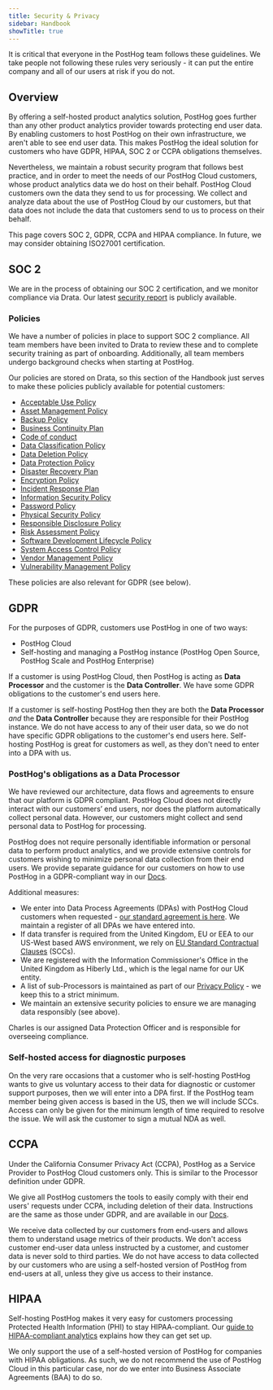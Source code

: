 ```yaml
---
title: Security & Privacy
sidebar: Handbook
showTitle: true
---
```


It is critical that everyone in the PostHog team follows these guidelines. We take people not following these rules very seriously - it can put the entire company and all of our users at risk if you do not.

## Overview

By offering a self-hosted product analytics solution, PostHog goes further than any other product analytics provider towards protecting end user data. By enabling customers to host PostHog on their own infrastructure, we aren't able to see end user data. This makes PostHog the ideal solution for customers who have GDPR, HIPAA, SOC 2 or CCPA obligations themselves. 

Nevertheless, we maintain a robust security program that follows best practice, and in order to meet the needs of our PostHog Cloud customers, whose product analytics data we do host on their behalf. PostHog Cloud customers own the data they send to us for processing. We collect and analyze data about the use of PostHog Cloud by our customers, but that data does not include the data that customers send to us to process on their behalf.

This page covers SOC 2, GDPR, CCPA and HIPAA compliance. In future, we may consider obtaining ISO27001 certification. 

## SOC 2

We are in the process of obtaining our SOC 2 certification, and we monitor compliance via Drata. Our latest [security report](https://app.drata.com/security-report/805315dd-8452-461b-850d-fb1957ecb803/f665f462-0677-46cd-b183-36ebdeec8a30) is publicly available. 

### Policies

We have a number of policies in place to support SOC 2 compliance. All team members have been invited to Drata to review these and to complete security training as part of onboarding. Additionally, all team members undergo background checks when starting at PostHog. 

Our policies are stored on Drata, so this section of the Handbook just serves to make these policies publicly available for potential customers:

- [Acceptable Use Policy](https://drive.google.com/file/d/1rZknmogF7B3KVxWqOAl278bUckWDv92v/view?usp=sharing)
- [Asset Management Policy](https://drive.google.com/file/d/14Z3Isvffwg7Y8X_ZHMvp_7gdvDujAwRe/view?usp=sharing)
- [Backup Policy](https://drive.google.com/file/d/19fKnj20U48rmkDPpes2wA_hK7hYH45aP/view?usp=sharing)
- [Business Continuity Plan](https://drive.google.com/file/d/1sJWpNr9U2aONrKOJyrbgKqxDi-h8Z3hx/view?usp=sharing)
- [Code of conduct](https://drive.google.com/file/d/1qVtkxDBmKCMFUX3cgichKEsW0IylliQG/view?usp=sharing)
- [Data Classification Policy](https://drive.google.com/file/d/1VFoba8mrDiTHo0A0po1hLWWZ5gsfTSM6/view?usp=sharing)
- [Data Deletion Policy](https://drive.google.com/file/d/1FBNFBC0lZHi6VE1z-PYjlYHzERIkKBmX/view?usp=sharing)
- [Data Protection Policy](https://drive.google.com/file/d/1C-P0QxxaayEHgOdoUEiSvwY_VwriaFHo/view?usp=sharing)
- [Disaster Recovery Plan](https://drive.google.com/file/d/1VGOGvRE22NDsN0SV32ZtG27gNLJWVqbN/view?usp=sharing)
- [Encryption Policy](https://drive.google.com/file/d/1mX9s8gRRpOs7UpdZ48KGyCErL8a3DfZD/view?usp=sharing)
- [Incident Response Plan](https://drive.google.com/file/d/1Dnj_gELBJTMlqTagGs3Mv8JWMbaLXM54/view?usp=sharing)
- [Information Security Policy](https://drive.google.com/file/d/1Z2S-yl0jBPLVdl_0Qwc5kyIF3Dj3ypTp/view?usp=sharing)
- [Password Policy](https://drive.google.com/file/d/1FlOKt_yHGSH8vKMsm4z04M58RiyrWo4M/view?usp=sharing?usp=sharing)
- [Physical Security Policy](https://drive.google.com/file/d/17JkSfMC7ILuAm3YjZRCTB7i8eWLtkuN3/view?usp=sharing)
- [Responsible Disclosure Policy](https://drive.google.com/file/d/1ag8F2OA3FYUwRRAGbzMrDw1XV1QoqhNg/view?usp=sharing)
- [Risk Assessment Policy](https://drive.google.com/file/d/1mnqKDqZTjOI4EJhpbpbjcVmLzCMhZDki/view?usp=sharing)
- [Software Development Lifecycle Policy](https://drive.google.com/file/d/1FU8quDWJi66bJnAKc-9ZPPfL7Skp07n9/view?usp=sharing)
- [System Access Control Policy](https://drive.google.com/file/d/1jxiy9OpS4aCllDQJk88emnihWKUv6Uyq/view?usp=sharing)
- [Vendor Management Policy](https://drive.google.com/file/d/1AQxJ9k4V6kXzECdyS2Fn5h-BcXrgQQDi/view?usp=sharing)
- [Vulnerability Management Policy](https://drive.google.com/file/d/1bUxuBvTCAzMasG39ShtfnUjRm_2gM1Q3/view?usp=sharing)

These policies are also relevant for GDPR (see below). 

## GDPR

For the purposes of GDPR, customers use PostHog in one of two ways:

- PostHog Cloud
- Self-hosting and managing a PostHog instance (PostHog Open Source, PostHog Scale and PostHog Enterprise)

If a customer is using PostHog Cloud, then PostHog is acting as **Data Processor** and the customer is the **Data Controller**. We have some GDPR obligations to the customer's end users here. 

If a customer is self-hosting PostHog then they are both the **Data Processor** _and_ the **Data Controller** because they are responsible for their PostHog instance. We do not have access to any of their user data, so we do not have specific GDPR obligations to the customer's end users here. Self-hosting PostHog is great for customers as well, as they don't need to enter into a DPA with us. 

### PostHog's obligations as a Data Processor

We have reviewed our architecture, data flows and agreements to ensure that our platform is GDPR compliant. PostHog Cloud does not directly interact with our customers’ end users, nor does the platform automatically collect personal data. However, our customers might collect and send personal data to PostHog for processing. 

PostHog does not require personally identifiable information or personal data to perform product analytics, and we provide extensive controls for customers wishing to minimize personal data collection from their end users. We provide separate guidance for our customers on how to use PostHog in a GDPR-compliant way in our [Docs](/docs/integrate/gdpr). 

Additional measures:

- We enter into Data Process Agreements (DPAs) with PostHog Cloud customers when requested - [our standard agreement is here](https://docs.google.com/document/d/1xfpP1SCFoI1qSKM6rEt9VqRLRUEXiKj9_0Tvv2mP928/edit?usp=sharing). We maintain a register of all DPAs we have entered into. 
- If data transfer is required from the United Kingdom, EU or EEA to our US-West based AWS environment, we rely on [EU Standard Contractual Clauses](https://docs.google.com/document/d/1reTUk6VTsTLo1ErNYn-Tdmj_ETo8QYNH6tNCaebDwpE/edit?usp=sharing) (SCCs). 
- We are registered with the Information Commissioner's Office in the United Kingdom as Hiberly Ltd., which is the legal name for our UK entity. 
- A list of sub-Processors is maintained as part of our [Privacy Policy](https://posthog.com/privacy) - we keep this to a strict minimum.
- We maintain an extensive security policies to ensure we are managing data responsibly (see above).  

Charles is our assigned Data Protection Officer and is responsible for overseeing compliance. 

### Self-hosted access for diagnostic purposes

On the very rare occasions that a customer who is self-hosting PostHog wants to give us voluntary access to their data for diagnostic or customer support purposes, then we will enter into a DPA first. If the PostHog team member being given access is based in the US, then we will include SCCs. Access can only be given for the minimum length of time required to resolve the issue. We will ask the customer to sign a mutual NDA as well. 

## CCPA

Under the California Consumer Privacy Act (CCPA), PostHog as a Service Provider to PostHog Cloud customers only. This is similar to the Processor definition under GDPR. 

We give all PostHog customers the tools to easily comply with their end users' requests under CCPA, including deletion of their data. Instructions are the same as those under GDPR, and are available in our [Docs](/docs/integrate/gdpr). 

We receive data collected by our customers from end-users and allows them to understand usage metrics of their products. We don't access customer end-user data unless instructed by a customer, and customer data is never sold to third parties. We do not have access to data collected by our customers who are using a self-hosted version of PostHog from end-users at all, unless they give us access to their instance. 

## HIPAA 

Self-hosting PostHog makes it very easy for customers processing Protected Health Information (PHI) to stay HIPAA-compliant. Our [guide to HIPAA-compliant analytics](/blog/hipaa-compliant-analytics) explains how they can get set up.

We only support the use of a self-hosted version of PostHog for companies with HIPAA obligations. As such, we do not recommend the use of PostHog Cloud in this particular case, nor do we enter into Business Associate Agreements (BAA) to do so. 
